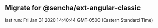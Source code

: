 ## Migrate for @sencha/ext-angular-classic

last run: Fri Jan 31 2020 14:40:44 GMT-0500 (Eastern Standard Time)
